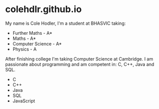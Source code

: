 # colehdlr.github.io

My name is Cole Hodler, I'm a student at BHASVIC taking:
- Further Maths    - A*
- Maths            - A*
- Computer Science - A*
- Physics          - A

After finishing college I'm taking Computer Science at Cambridge.
I am passionate about programming and am competent in: C, C++, Java and SQL.
- C
- C++
- Java
- SQL
- JavaScript
